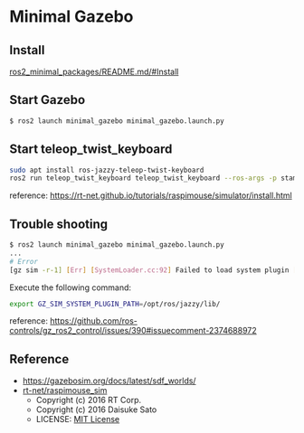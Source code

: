 # Minimal Gazebo

## Install

[ros2_minimal_packages/README.md/#Install](../README.md#install)

## Start Gazebo

```sh
$ ros2 launch minimal_gazebo minimal_gazebo.launch.py
```

## Start teleop_twist_keyboard

```sh
sudo apt install ros-jazzy-teleop-twist-keyboard
ros2 run teleop_twist_keyboard teleop_twist_keyboard --ros-args -p stamped:=true
```

reference: https://rt-net.github.io/tutorials/raspimouse/simulator/install.html

## Trouble shooting

```sh
$ ros2 launch minimal_gazebo minimal_gazebo.launch.py
...
# Error
[gz sim -r-1] [Err] [SystemLoader.cc:92] Failed to load system plugin [libgz_ros2_control-system.so] : Could not find shared library.
```

Execute the following command:

```sh
export GZ_SIM_SYSTEM_PLUGIN_PATH=/opt/ros/jazzy/lib/
```

reference: https://github.com/ros-controls/gz_ros2_control/issues/390#issuecomment-2374688972

## Reference

- https://gazebosim.org/docs/latest/sdf_worlds/
- [rt-net/raspimouse_sim](https://github.com/rt-net/raspimouse_sim)
  - Copyright (c) 2016 RT Corp.
  - Copyright (c) 2016 Daisuke Sato
  - LICENSE: [MIT License](https://github.com/rt-net/raspimouse_sim/blob/ros2/LICENSE)